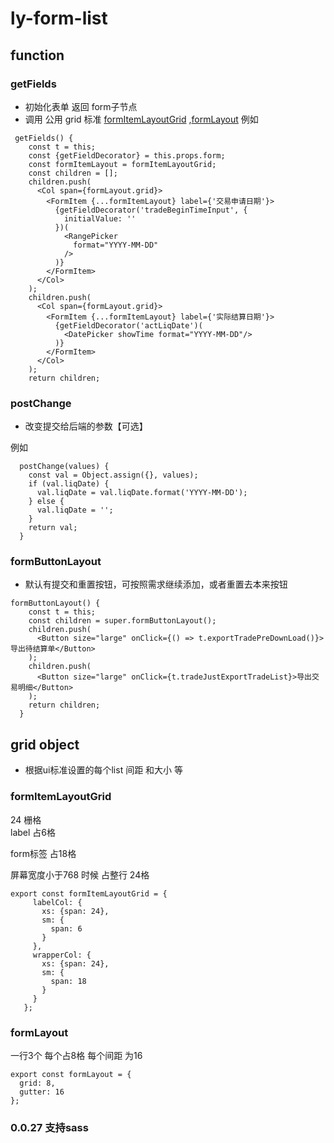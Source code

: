 # ly-form-list

## function
### getFields
- 初始化表单 返回 form子节点
- 调用 公用 grid 标准 <a href="#formItemLayoutGrid">formItemLayoutGrid</a> ,<a href="#formLayout">formLayout</a>
例如
```
 getFields() {
    const t = this;
    const {getFieldDecorator} = this.props.form;
    const formItemLayout = formItemLayoutGrid;
    const children = [];
    children.push(
      <Col span={formLayout.grid}>
        <FormItem {...formItemLayout} label={'交易申请日期'}>
          {getFieldDecorator('tradeBeginTimeInput', {
            initialValue: ''
          })(
            <RangePicker
              format="YYYY-MM-DD"
            />
          )}
        </FormItem>
      </Col>
    );
    children.push(
      <Col span={formLayout.grid}>
        <FormItem {...formItemLayout} label={'实际结算日期'}>
          {getFieldDecorator('actLiqDate')(
            <DatePicker showTime format="YYYY-MM-DD"/>
          )}
        </FormItem>
      </Col>
    );
    return children;
```
### postChange
- 改变提交给后端的参数【可选】

例如
```
  postChange(values) {
    const val = Object.assign({}, values);
    if (val.liqDate) {
      val.liqDate = val.liqDate.format('YYYY-MM-DD');
    } else {
      val.liqDate = '';
    }
    return val;
  }
```

### formButtonLayout
- 默认有提交和重置按钮，可按照需求继续添加，或者重置去本来按钮
```
formButtonLayout() {
    const t = this;
    const children = super.formButtonLayout();
    children.push(
      <Button size="large" onClick={() => t.exportTradePreDownLoad()}>导出待结算单</Button>
    );
    children.push(
      <Button size="large" onClick={t.tradeJustExportTradeList}>导出交易明细</Button>
    );
    return children;
  }
```


## grid object
- 根据ui标准设置的每个list 间距 和大小 等
### <a name="formItemLayoutGrid">formItemLayoutGrid</a>
24 栅格  
label 占6格

form标签 占18格

屏幕宽度小于768 时候 占整行 24格
```
export const formItemLayoutGrid = {
     labelCol: {
       xs: {span: 24},
       sm: {
         span: 6
       }
     },
     wrapperCol: {
       xs: {span: 24},
       sm: {
         span: 18
       }
     }
   };
```
### <a name="formLayout">formLayout</a>
一行3个 每个占8格 每个间距 为16
```
export const formLayout = {
  grid: 8,
  gutter: 16
};
```


### 0.0.27 支持sass
